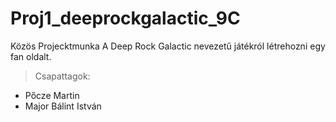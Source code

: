 # Proj1_deeprockgalactic_9C
Közös Projecktmunka A Deep Rock Galactic nevezetű játékról létrehozni egy fan oldalt.
> Csapattagok:
 - Pőcze Martin
 - Major Bálint István